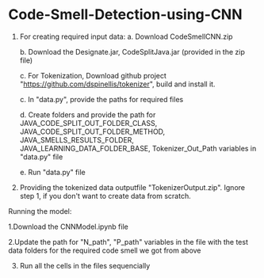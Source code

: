 # Code-Smell-Detection-using-CNN
1. For creating required input data:
	a. Download CodeSmellCNN.zip
	
	b. Download the Designate.jar, CodeSplitJava.jar (provided in the zip file)
	
	c. For Tokenization, Download github project "https://github.com/dspinellis/tokenizer", build and install it.
	
	c. In "data.py", provide the paths for required files
	
	d. Create folders and provide the path for JAVA_CODE_SPLIT_OUT_FOLDER_CLASS, JAVA_CODE_SPLIT_OUT_FOLDER_METHOD, JAVA_SMELLS_RESULTS_FOLDER, JAVA_LEARNING_DATA_FOLDER_BASE, Tokenizer_Out_Path variables in "data.py" file
	
	e. Run "data.py" file

2. Providing the tokenized data outputfile  "TokenizerOutput.zip". Ignore step 1, if you don't want to create data from scratch.



Running the model:

1.Download the CNNModel.ipynb file

2.Update the path for "N_path", "P_path" variables in the file with the test data folders for the required code smell we got from above

3. Run all the cells in the files sequencially
